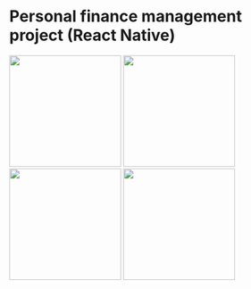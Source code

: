# Personal finance management project (React Native)
<div>
  <img src="https://user-images.githubusercontent.com/57450224/224211811-ba39c693-78f0-4ec7-9c7b-92dc06783e65.png" width="200" >
  <img src="https://user-images.githubusercontent.com/57450224/224211823-fdfa9f8d-61ee-4d46-b0a0-dddf4a6d66f4.png" width="200" >
  <img src="https://user-images.githubusercontent.com/57450224/224211833-f35335e5-67d1-4ab2-ab34-432511765b9b.png" width="200" >
  <img src="https://user-images.githubusercontent.com/57450224/224211838-5361a0e9-70f6-4496-aeaa-ba51c2f37b34.png" width="200" >
</div
